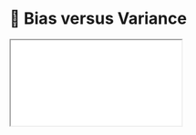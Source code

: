 # 📰 Bias versus Variance

<iframe src="../slides/index.html?file=../slides/bias_vs_variance.md#p1"/>
